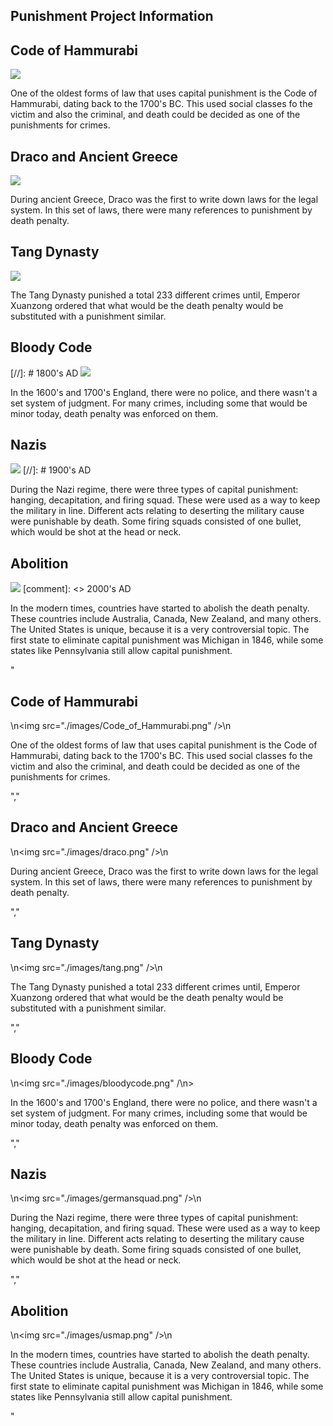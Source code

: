 ## Punishment Project Information

<h2>Code of Hammurabi</h2>
<img src="./images/Code_of_Hammurabi.png" />
<p>One of the oldest forms of law that uses capital punishment is the Code of Hammurabi, dating back to the 1700's BC. This used social classes fo the victim and also the criminal, and death could be decided as one of the punishments for crimes.</p>

<h2>Draco and Ancient Greece</h2>
<img src="./images/draco.png" />
<p>During ancient Greece, Draco was the first to write down laws for the legal system. In this set of laws, there were many references to punishment by death penalty.</p>

<h2>Tang Dynasty</h2>
<img src="./images/tang.png" />
<p>The Tang Dynasty punished a total 233 different crimes until, Emperor Xuanzong ordered that what would be the death penalty would be substituted with a punishment similar.</p>

<h2>Bloody Code</h2>
[//]: # 1800's AD
<img src="./images/bloodycode.png" />
<p>In the 1600's and 1700's England, there were no police, and there wasn't a set system of judgment. For many crimes, including some that would be minor today, death penalty was enforced on them.</p>

<h2>Nazis</h2>
<img src="./images/germansquad.png" />
[//]: # 1900's AD
<p>During the Nazi regime, there were three types of capital punishment: hanging, decapitation, and firing squad. These were used as a way to keep the military in line. Different acts relating to deserting the military cause were punishable by death. Some firing squads consisted of one bullet, which would be shot at the head or neck.</p>

<h2>Abolition</h2>
<img src="./images/usmap.png" />
[comment]: <> 2000's AD
<p>In the modern times, countries have started to abolish the death penalty. These countries include  Australia, Canada, New Zealand, and many others. The United States is unique, because it is a very controversial topic. The first state to eliminate capital punishment was Michigan in 1846, while some states like Pennsylvania still allow capital punishment.</p>

"<h2>Code of Hammurabi</h2>\n<img src=\"./images/Code_of_Hammurabi.png\" />\n<p>One of the oldest forms of law that uses capital punishment is the Code of Hammurabi, dating back to the 1700's BC. This used social classes fo the victim and also the criminal, and death could be decided as one of the punishments for crimes.</p>","<h2>Draco and Ancient Greece</h2>\n<img src=\"./images/draco.png\" />\n<p>During ancient Greece, Draco was the first to write down laws for the legal system. In this set of laws, there were many references to punishment by death penalty.</p>","<h2>Tang Dynasty</h2>\n<img src=\"./images/tang.png\" />\n<p>The Tang Dynasty punished a total 233 different crimes until, Emperor Xuanzong ordered that what would be the death penalty would be substituted with a punishment similar.</p>","<h2>Bloody Code</h2>\n<img src=\"./images/bloodycode.png\" /\n><p>In the 1600's and 1700's England, there were no police, and there wasn't a set system of judgment. For many crimes, including some that would be minor today, death penalty was enforced on them.</p>","<h2>Nazis</h2>\n<img src=\"./images/germansquad.png\" />\n<p>During the Nazi regime, there were three types of capital punishment: hanging, decapitation, and firing squad. These were used as a way to keep the military in line. Different acts relating to deserting the military cause were punishable by death. Some firing squads consisted of one bullet, which would be shot at the head or neck.</p>","<h2>Abolition</h2>\n<img src=\"./images/usmap.png\" />\n<p>In the modern times, countries have started to abolish the death penalty. These countries include  Australia, Canada, New Zealand, and many others. The United States is unique, because it is a very controversial topic. The first state to eliminate capital punishment was Michigan in 1846, while some states like Pennsylvania still allow capital punishment.</p>"
